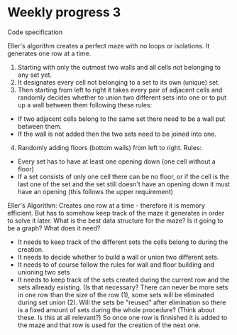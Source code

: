 # Weekly progress 3

Code specification

Eller's algorithm creates a perfect maze with no loops or isolations. It generates one row at a time. 
1. Starting with only the outmost two walls and all cells not belonging to any set yet.
2. It designates every cell not belonging to a set to its own (unique) set. 
3. Then starting from left to right it takes every pair of adjacent cells and randomly decides whether to union two different sets into one or to put up a wall between them following these rules:
  * If two adjacent cells belong to the same set there need to be a wall put between them.
  * If the wall is not added then the two sets need to be joined into one.
4. Randomly adding floors (bottom walls) from left to right. Rules:
  * Every set has to have at least one opening down (one cell without a floor)
  * If a set consists of only one cell there can be no floor, or if the cell is the last one of the set and the set still doesn't have an opening down it must have an opening (this follows the upper requirement)


Eller's Algorithm:
Creates one row at a time - therefore it is memory efficient. But has to somehow keep track of the maze it generates in order to solve it later.
What is the best data structure for the maze? Is it going to be a graph? 
What does it need? 
* It needs to keep track of the different sets the cells belong to during the creation.
* It needs to decide whether to build a wall or union two different sets.
* It needs to of course follow the rules for wall and floor building and unioning two sets
* It needs to keep track of the sets created during the current row and the sets allready existing. (Is that necessary? There can never be more sets in one row than the size of the row (1), some sets will be eliminated during set union (2). Will the sets be "reused" after elimination so there is a fixed amount of sets during the whole procedure? (Think about these. Is this at all relevant?)
So once one row is finnished it is added to the maze and that row is used for the creation of the next one.
